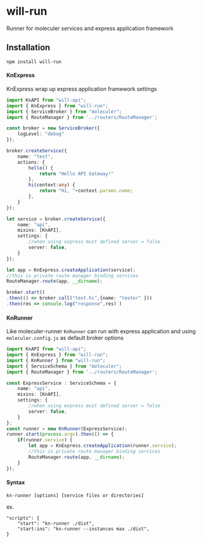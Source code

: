 # will-run

Runner for moleculer services and express application framework

## Installation

    npm install will-run

#### KnExpress
KnExpress wrap up express application framework settings

```typescript
import KnAPI from "will-api";
import { KnExpress } from "will-run";
import { ServiceBroker } from "moleculer";
import { RouteManager } from '../routers/RouteManager';

const broker = new ServiceBroker({
    logLevel: "debug"
});

broker.createService({
    name: "test",
    actions: {
        hello() {
            return "Hello API Gateway!"
        },
        hi(context:any) {
            return "Hi, "+context.params.name;
        },
    }
});

let service = broker.createService({
    name: "api",
    mixins: [KnAPI],
    settings: {
        //when using express must defined server = false
        server: false,
    }
});

let app = KnExpress.createApplication(service);
//this is private route manager binding services
RouteManager.route(app, __dirname);

broker.start()
.then(() => broker.call("test.hi",{name: "tester" }))
.then(res => console.log("response",res) )
```

#### KnRunner
Like moleculer-runner `KnRunner` can run with express application and using `moleculer.config.js` as default broker options

```typescript
import KnAPI from "will-api";
import { KnExpress } from "will-run";
import { KnRunner } from "will-run";
import { ServiceSchema } from "moleculer";
import { RouteManager } from '../routers/RouteManager';

const ExpressService : ServiceSchema = {
    name: "api",
    mixins: [KnAPI],
    settings: {
        //when using express must defined server = false
        server: false,
    }
};
const runner = new KnRunner(ExpressService);
runner.start(process.argv).then(() => {
    if(runner.service) {
        let app = KnExpress.createApplication(runner.service);
        //this is private route manager binding services
        RouteManager.route(app, __dirname);
    }
});
```

#### Syntax

    kn-runner [options] [service files or directories]

ex.

    "scripts": {
        "start": "kn-runner ./dist",
        "start:ins": "kn-runner --instances max ./dist",
    }
